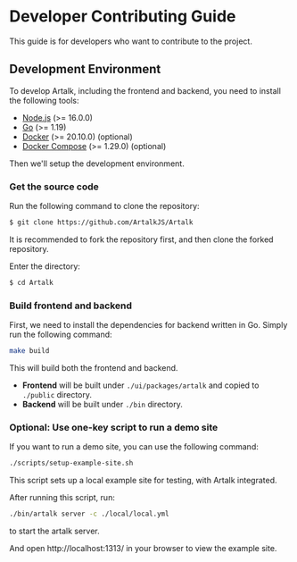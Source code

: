# Developer Contributing Guide

This guide is for developers who want to contribute to the project.

## Development Environment

To develop Artalk, including the frontend and backend, you need to install the following tools:

- [Node.js](https://nodejs.org/en/) (>= 16.0.0)
- [Go](https://golang.org/) (>= 1.19)
- [Docker](https://www.docker.com/) (>= 20.10.0) (optional)
- [Docker Compose](https://docs.docker.com/compose/) (>= 1.29.0) (optional)

Then we'll setup the development environment.

### Get the source code

Run the following command to clone the repository:

```sh
$ git clone https://github.com/ArtalkJS/Artalk
```

It is recommended to fork the repository first, and then clone the forked repository.

Enter the directory:

```sh
$ cd Artalk
```


### Build frontend and backend

First, we need to install the dependencies for backend written in Go. Simply run the following command:

```sh
make build
```

This will build both the frontend and backend.

+ **Frontend** will be built under `./ui/packages/artalk` and copied to `./public` directory.
+ **Backend** will be built under `./bin` directory.

### Optional: Use one-key script to run a demo site

If you want to run a demo site, you can use the following command:

```sh
./scripts/setup-example-site.sh
```

This script sets up a local example site for testing, with Artalk integrated.

After running this script, run:

```sh
./bin/artalk server -c ./local/local.yml
```

to start the artalk server.

And open http://localhost:1313/ in your browser to view the example site.
